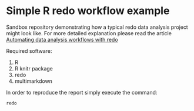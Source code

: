 # Simple R redo workflow example #

Sandbox repository demonstrating how a typical redo data analysis project might look like.
For more detailed explanation please read the article [Automating data analysis workflows with redo](http://karolis.koncevicius.lt/posts/automating_data_analysis_workflows_with_redo/)

Required software:

1. R
2. R knitr package
4. redo
4. multimarkdown

In order to reproduce the report simply execute the command:

```
redo
```
